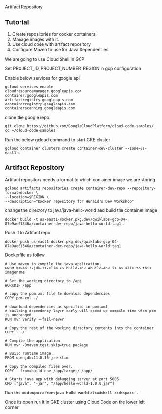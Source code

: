 #
Artifact Repository

## Tutorial

1. Create repositories for docker containers.
2. Manage images with it.
3. Use cloud code with artifact repository
4. Configure Maven to use for Java Dependencies

We are going to use Cloud Shell in GCP

Set PROJECT_ID, PROJECT_NUMBER, REGION in gcp configuration

Enable below services for google api


    gcloud services enable 
    cloudresourcemanager.googleapis.com 
    container.googleapis.com 
    artifactregistry.googleapis.com 
    containerregistry.googleapis.com 
    containerscanning.googleapis.com

clone the google repo 

```
git clone https://github.com/GoogleCloudPlatform/cloud-code-samples/
cd ~/cloud-code-samples

```

Run the below gcloud command to start GKE cluster
```
gcloud container clusters create container-dev-cluster --zone=us-east1-d
```

## Artifact Repository

Artifact repository needs a format to which container image we are storing

```
gcloud artifacts repositories create container-dev-repo --repository-format=docker \
--location=$REGION \
--description="Docker repository for Hunaid's Dev Workshop"
```


change the directory to java/java-hello-world and build the container image

`docker build -t us-east1-docker.pkg.dev/qwiklabs-gcp-04-87e9ae61346a/container-dev-repo/java-hello-world:tag1 .`

Push it to Artifact repo

`docker push us-east1-docker.pkg.dev/qwiklabs-gcp-04-87e9ae61346a/container-dev-repo/java-hello-world:tag1`

Dockerfile as follow 

```
# Use maven to compile the java application.
FROM maven:3-jdk-11-slim AS build-env #build-env is an alis to this imagename

# Set the working directory to /app
WORKDIR /app

# copy the pom.xml file to download dependencies
COPY pom.xml ./

# download dependencies as specified in pom.xml
# building dependency layer early will speed up compile time when pom is unchanged
RUN mvn verify --fail-never

# Copy the rest of the working directory contents into the container
COPY . ./

# Compile the application.
RUN mvn -Dmaven.test.skip=true package

# Build runtime image.
FROM openjdk:11.0.16-jre-slim

# Copy the compiled files over.
COPY --from=build-env /app/target/ /app/

# Starts java app with debugging server at port 5005.
CMD ["java", "-jar", "/app/hello-world-1.0.0.jar"]
```

Run the codespace from java-hello-world
`cloudshell codespace .`

Once its open run it in GKE cluster using  Cloud Code on the lower left corner
